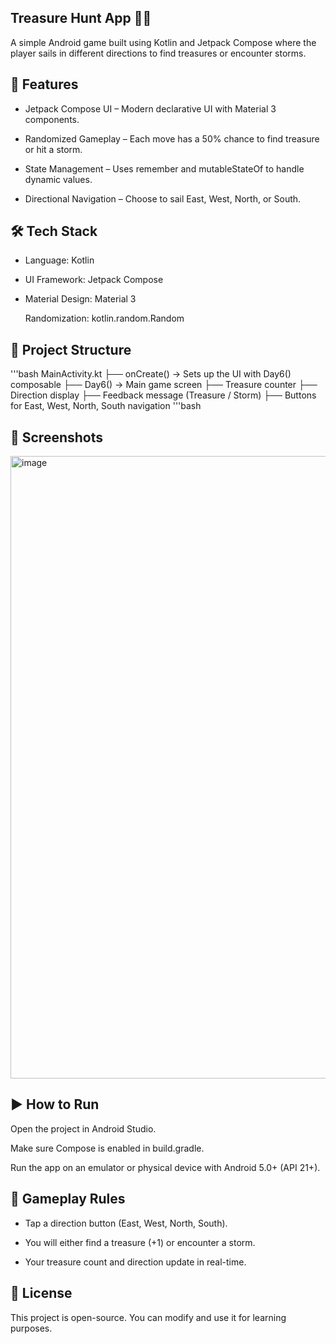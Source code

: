 ## Treasure Hunt App 🏴‍☠️

A simple Android game built using Kotlin and Jetpack Compose where the player sails in different directions to find treasures or encounter storms.

## 📌 Features
- Jetpack Compose UI – Modern declarative UI with Material 3 components.

- Randomized Gameplay – Each move has a 50% chance to find treasure or hit a storm.

- State Management – Uses remember and mutableStateOf to handle dynamic values.

- Directional Navigation – Choose to sail East, West, North, or South.

## 🛠️ Tech Stack
- Language: Kotlin

- UI Framework: Jetpack Compose

- Material Design: Material 3

  Randomization: kotlin.random.Random

## 📂 Project Structure
'''bash 
MainActivity.kt
 ├── onCreate() → Sets up the UI with Day6() composable
 ├── Day6() → Main game screen
     ├── Treasure counter
     ├── Direction display
     ├── Feedback message (Treasure / Storm)
     ├── Buttons for East, West, North, South navigation
  '''bash
## 📸 Screenshots
<img width="869" height="996" alt="image" src="https://github.com/user-attachments/assets/ba36439a-60ae-4fd1-947d-12fc0f6d64de" />

## ▶️ How to Run
Open the project in Android Studio.

Make sure Compose is enabled in build.gradle.

Run the app on an emulator or physical device with Android 5.0+ (API 21+).

## 🚀 Gameplay Rules
- Tap a direction button (East, West, North, South).

- You will either find a treasure (+1) or encounter a storm.

- Your treasure count and direction update in real-time.

## 📄 License
This project is open-source. You can modify and use it for learning purposes.
